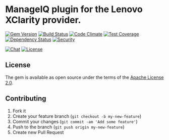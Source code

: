 # ManageIQ plugin for the Lenovo XClarity provider.

[![Gem Version](https://badge.fury.io/rb/manageiq-providers-lenovo.svg)](http://badge.fury.io/rb/manageiq-providers-lenovo)
[![Build Status](https://travis-ci.org/ManageIQ/manageiq-providers-lenovo.svg)](https://travis-ci.org/ManageIQ/manageiq-providers-lenovo)
[![Code Climate](https://codeclimate.com/github/ManageIQ/manageiq-providers-lenovo.svg)](https://codeclimate.com/github/ManageIQ/manageiq-providers-lenovo)
[![Test Coverage](https://codeclimate.com/github/ManageIQ/manageiq-providers-lenovo/badges/coverage.svg)](https://codeclimate.com/github/ManageIQ/manageiq-providers-amazon/coverage)
[![Dependency Status](https://gemnasium.com/ManageIQ/manageiq-providers-lenovo.svg)](https://gemnasium.com/ManageIQ/manageiq-providers-lenovo)
[![Security](https://hakiri.io/github/ManageIQ/manageiq-providers-lenovo/master.svg)](https://hakiri.io/github/ManageIQ/manageiq-providers-lenovo/master)

[![Chat](https://badges.gitter.im/Join%20Chat.svg)](https://gitter.im/ManageIQ/manageiq-providers-lenovo?utm_source=badge&utm_medium=badge&utm_campaign=pr-badge&utm_content=badge)
[![License](http://img.shields.io/badge/license-APACHE2-blue.svg)](https://www.apache.org/licenses/LICENSE-2.0.html)

## License

The gem is available as open source under the terms of the [Apache License 2.0](LICENSE).

## Contributing

1. Fork it
2. Create your feature branch (`git checkout -b my-new-feature`)
3. Commit your changes (`git commit -am 'Add some feature'`)
4. Push to the branch (`git push origin my-new-feature`)
5. Create new Pull Request

